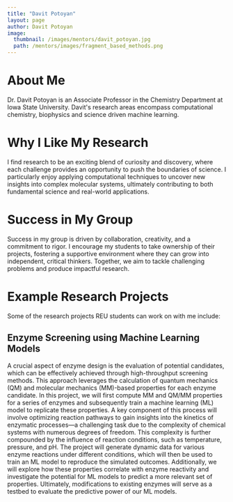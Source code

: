 ```yaml
---
title: "Davit Potoyan"
layout: page
author: Davit Potoyan
image:
  thumbnail: /images/mentors/davit_potoyan.jpg
  path: /mentors/images/fragment_based_methods.png
---
```


# About Me

Dr. Davit Potoyan is an Associate Professor in the Chemistry Department at Iowa
State University. Davit's research areas encompass computational chemistry,
biophysics and science driven machine learning.

# Why I Like My Research

I find research to be an exciting blend of curiosity and discovery, where each
challenge provides an opportunity to push the boundaries of science. I
particularly enjoy applying computational techniques to uncover new insights
into complex molecular systems, ultimately contributing to both fundamental
science and real-world applications.

# Success in My Group

Success in my group is driven by collaboration, creativity, and a commitment to
rigor. I encourage my students to take ownership of their projects, fostering a
supportive environment where they can grow into independent, critical thinkers.
Together, we aim to tackle challenging problems and produce impactful research.

# Example Research Projects

Some of the research projects REU students can work on with me include:

## Enzyme Screening using Machine Learning Models

A crucial aspect of enzyme design is the evaluation of potential candidates,
which can be effectively achieved through high-throughput screening methods.
This approach leverages the calculation of quantum mechanics (QM) and molecular
mechanics (MM)-based properties for each enzyme candidate. In this project, we
will first compute MM and QM/MM properties for a series of enzymes and
subsequently train a machine learning (ML) model to replicate these properties.
A key component of this process will involve optimizing reaction pathways to
gain insights into the kinetics of enzymatic processes—a challenging task due to
the complexity of chemical systems with numerous degrees of freedom. This
complexity is further compounded by the influence of reaction conditions, such
as temperature, pressure, and pH. The project will generate dynamic data for
various enzyme reactions under different conditions, which will then be used to
train an ML model to reproduce the simulated outcomes. Additionally, we will
explore how these properties correlate with enzyme reactivity and investigate
the potential for ML models to predict a more relevant set of properties.
Ultimately, modifications to existing enzymes will serve as a testbed to
evaluate the predictive power of our ML models.
